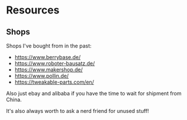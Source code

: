 # Resources

## Shops

Shops I've bought from in the past:

- https://www.berrybase.de/
- https://www.roboter-bausatz.de/
- https://www.makershop.de/
- https://www.pollin.de/
- https://tweakable-parts.com/en/

Also just ebay and alibaba if you have the time to wait for shipment from China.

It's also always worth to ask a nerd friend for unused stuff!
